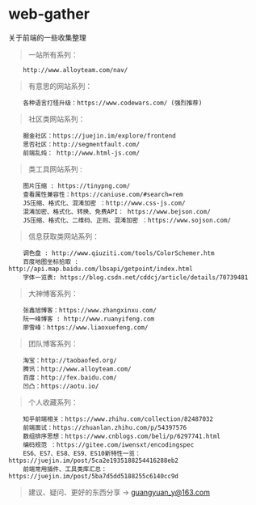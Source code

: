 # web-gather
关于前端的一些收集整理

>一站所有系列：

        http://www.alloyteam.com/nav/  

>有意思的网站系列：  

        各种语言打怪升级：https://www.codewars.com/ (强烈推荐)  
        
>社区类网站系列：  

        掘金社区：https://juejin.im/explore/frontend  
        思否社区：http://segmentfault.com/  
        前端乱炖： http://www.html-js.com/    

>类工具网站系列 :  

        图片压缩 : https://tinypng.com/  
        查看属性兼容性：https://caniuse.com/#search=rem  
        JS压缩、格式化、混淆加密 ：http://www.css-js.com/  
        混淆加密、格式化、转换、免费API： https://www.bejson.com/  
        JS压缩、格式化、二维码、正则、混淆加密 ：https://www.sojson.com/  

>信息获取类网站系列：  

        调色盘 : http://www.qiuziti.com/tools/ColorSchemer.htm  
        百度地图坐标拾取 : http://api.map.baidu.com/lbsapi/getpoint/index.html  
        字体一览表: https://blog.csdn.net/cddcj/article/details/70739481  

>大神博客系列：  

        张鑫旭博客：https://www.zhangxinxu.com/  
        阮一峰博客 : http://www.ruanyifeng.com  
        廖雪峰：https://www.liaoxuefeng.com/  

>团队博客系列：  

        淘宝：http://taobaofed.org/  
        腾讯：http://www.alloyteam.com/  
        百度：http://fex.baidu.com/  
        凹凸：https://aotu.io/  

>个人收藏系列：  

        知乎前端相关：https://www.zhihu.com/collection/82487032
        前端面试：https://zhuanlan.zhihu.com/p/54397576
        数组排序思想：https://www.cnblogs.com/beli/p/6297741.html
        编码规范 ：https://gitee.com/iwensxt/encodingspec
        ES6、ES7、ES8、ES9、ES10新特性一览：https://juejin.im/post/5ca2e1935188254416288eb2
        前端常用插件、工具类库汇总：https://juejin.im/post/5ba7d5dd5188255c6140cc9d

>建议、疑问、更好的东西分享 -> guangyuan_y@163.com
